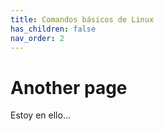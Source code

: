 ```yaml
---
title: Comandos básicos de Linux
has_children: false
nav_order: 2
---
```


# Another page

Estoy en ello...
